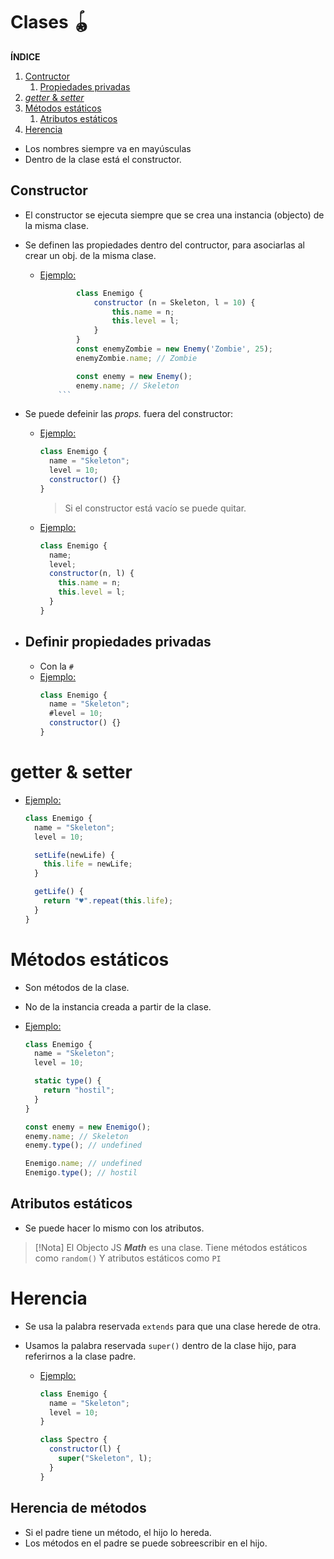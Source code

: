 # Clases 🪀

**ÍNDICE**

1. [Contructor](#constructor)
   1. [Propiedades privadas](#privada)
2. [_getter_ & _setter_](#getter)
3. [Métodos estáticos](#metodos)
   1. [Atributos estáticos](#atributos)
4. [Herencia](#herencia)

- Los nombres siempre va en mayúsculas
- Dentro de la clase está el constructor.

## Constructor<a name='constructor'></a>

- El constructor se ejecuta siempre que se crea una instancia (objecto) de la misma clase.
- Se definen las propiedades dentro del contructor, para asociarlas al crear un obj. de la misma clase.

  - <u>Ejemplo:</u>

    ````js
    		class Enemigo {
    			constructor (n = Skeleton, l = 10) {
    				this.name = n;
    				this.level = l;
    			}
    		}
    		const enemyZombie = new Enemy('Zombie', 25);
    		enemyZombie.name; // Zombie

    		const enemy = new Enemy();
    		enemy.name; // Skeleton
    	```
    ````

- Se puede defeinir las _props._ fuera del constructor:

  - <u>Ejemplo:</u>
    ```js
    class Enemigo {
      name = "Skeleton";
      level = 10;
      constructor() {}
    }
    ```
    > Si el constructor está vacío se puede quitar.
  - <u>Ejemplo:</u>
    ```js
    class Enemigo {
      name;
      level;
      constructor(n, l) {
        this.name = n;
        this.level = l;
      }
    }
    ```

- ## Definir propiedades privadas <a name='privada'></a>
  - Con la `#`
  - <u>Ejemplo:</u>
    ```js
    class Enemigo {
      name = "Skeleton";
      #level = 10;
      constructor() {}
    }
    ```

# getter & setter<a name='getter'></a>

- <u>Ejemplo:</u>

  ```js
  class Enemigo {
    name = "Skeleton";
    level = 10;

    setLife(newLife) {
      this.life = newLife;
    }

    getLife() {
      return "♥".repeat(this.life);
    }
  }
  ```

# Métodos estáticos<a name='metodos'></a>

- Son métodos de la clase.
- No de la instancia creada a partir de la clase.
- <u>Ejemplo:</u>

  ```js
  class Enemigo {
    name = "Skeleton";
    level = 10;

    static type() {
      return "hostil";
    }
  }

  const enemy = new Enemigo();
  enemy.name; // Skeleton
  enemy.type(); // undefined

  Enemigo.name; // undefined
  Enemigo.type(); // hostil
  ```

## Atributos estáticos <a name='atributos'></a>

- Se puede hacer lo mismo con los atributos.

> [!Nota]
> El Objecto JS **_Math_** es una clase.
> Tiene métodos estáticos como `random()`
> Y atributos estáticos como `PI`

# Herencia<a name='herencia'></a>

- Se usa la palabra reservada `extends` para que una clase herede de otra.
- Usamos la palabra reservada `super()` dentro de la clase hijo, para referirnos a la clase padre.

  - <u>Ejemplo:</u>

    ```js
    class Enemigo {
      name = "Skeleton";
      level = 10;
    }

    class Spectro {
      constructor(l) {
        super("Skeleton", l);
      }
    }
    ```

## Herencia de métodos

- Si el padre tiene un método, el hijo lo hereda.
- Los métodos en el padre se puede sobreescribir en el hijo.
